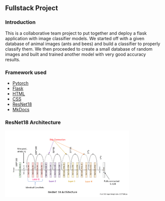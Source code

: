 ## Fullstack Project

### Introduction
This is a collaborative team project to put together and deploy a flask application with image classifier models. We started off with a given database of animal images (ants and bees) and build a classifier to properly classify them. We then proceeded to create a small database of random images and built and trained another model with very good accuracy results.

### Framework used
* [Pytorch](https://pytorch.org)
* [Flask](https://flask.palletsprojects.com)
* [HTML](https://html.spec.whatwg.org/)
* [CSS](https://www.w3.org/TR/CSS/#css)
* [ResNet18](https://https//pytorch.org/hub/pytorch_vision_resnet/)
* [MkDocs](https://www.mkdocs.org/)

### ResNet18 Architecture

![](resArchitecture.png)

